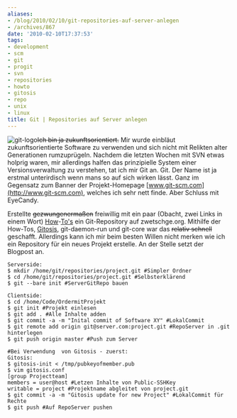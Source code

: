 ```yaml
---
aliases:
- /blog/2010/02/10/git-repositories-auf-server-anlegen
- /archives/867
date: '2010-02-10T17:37:53'
tags:
- development
- scm
- git
- progit
- svn
- repositories
- howto
- gitosis
- repo
- unix
- linux
title: Git | Repositories auf Server anlegen
---
```


![git-logo](/uploads/2010/02/git-logo.png)<del>I</del><del>c</del><del>h
bin ja zukunftsorientiert.</del> Mir wurde einbläut zukunftsorientierte
Software zu verwenden und sich nicht mit Relikten alter Generationen
rumzuprügeln. Nachdem die letzten Wochen mit SVN etwas holprig waren, mir
allerdings halfen das prinzipielle System einer Versionsverwaltung zu
verstehen, tat ich mir Git an. Git. Der Name ist ja erstmal unterirdisch
wenn mans so auf sich wirken lässt. Ganz im Gegensatz zum Banner der
Projekt-Homepage [www.git-scm.com](http://www.git-scm.com), welches ich
sehr nett finde. Aber Schluss mit EyeCandy.

Erstellte <del>gezwungenermaßen</del> freiwillig mit ein paar (Obacht, zwei
Links in einem Wort)
[How](http://progit.org)-[To's](http://scie.nti.st/2007/11/14/hosting-git-repositories-the-easy-and-secure-way)
ein Git-Repository auf zwetschge.org. Mithilfe der How-Tos,
[Gitosis](http://wiki.dreamhost.com/Gitosis), git-daemon-run und git-core
war das <del>relativ schnell</del> geschafft. Allerdings kann ich mir beim
besten Willen nicht merken wie ich ein  Repository für ein neues Projekt
erstelle. An der Stelle setzt der Blogpost an.

```
Serverside:
$ mkdir /home/git/repositories/project.git #Simpler Ordner
$ cd /home/git/repositories/project.git #Selbsterklärend
$ git --bare init #ServerGitRepo bauen

Clientside:
$ cd /home/Code/OrdermitProjekt
$ git init #Projekt einlesen
$ git add . #Alle Inhalte adden
$ git commit -a -m "Inital commit of Software XY" #LokalCommit
$ git remote add origin git@server.com:project.git #RepoServer in .git hinterlegen
$ git push origin master #Push zum Server
```

```
#Bei Verwendung  von Gitosis - zuerst:
Gitosis:
$ gitosis-init < /tmp/pubkeyofmember.pub
$ vim gitosis.conf
[group Projectteam]
members = user@host #Letzen Inhalte von Public-SSHKey
writable = project #Projektname abgleitet von project.git
$ git commit -a -m "Gitosis update for new Project" #LokalCommit für Rechte
$ git push #Auf RepoServer pushen
```
